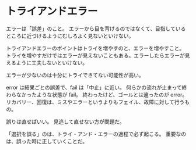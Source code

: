 # トライアンドエラー

エラーは「誤差」のこと。
エラーから目を背けるのではなくて、目指しているところに近づけるようにむしろよく見ないといけない。

トライアンドエラーのポイントはトライを増やすのと、エラーを増やすこと。
トライを増やすだけではエラーが見えないこともある。エラーしたらエラーが見えるように工夫しないといけない。

エラーが少ないのは十分にトライできてない可能性が高い。

error は結果ごとの誤差で、fail は「中止」に近い。
何らかの流れが止まって終わらなかったような状態が fail。
終わったけど、ゴールとは違ったのが error。
リカバリー、回復は、ミスやエラーというよりもフェイル、故障に対して行うもの。

誤りは直せばいい。
見逃して直せない方が問題だ。

「選択を誤る」のは、トライ・アンド・エラーの過程で必ず起こる。
重要なのは、誤った時に正していくことだ。
